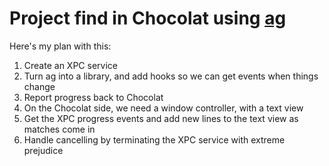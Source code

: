# Project find in Chocolat using [ag](https://github.com/ggreer/the_silver_searcher)

Here's my plan with this:

1. Create an XPC service
2. Turn ag into a library, and add hooks so we can get events when things change
3. Report progress back to Chocolat
4. On the Chocolat side, we need a window controller, with a text view
5. Get the XPC progress events and add new lines to the text view as matches come in
6. Handle cancelling by terminating the XPC service with extreme prejudice
